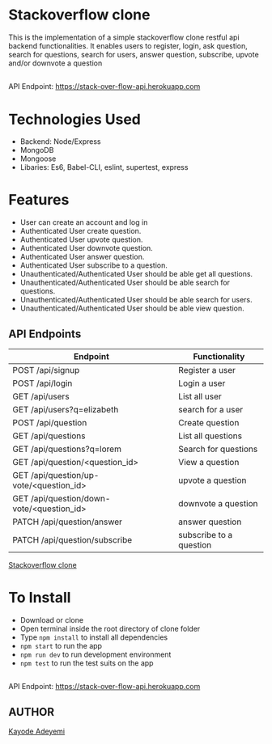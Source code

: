 # Stackoverflow clone

This is the implementation of a simple stackoverflow clone restful api backend functionalities. It enables users to register, login, ask question, search for questions, search for users, answer question, subscribe, upvote and/or downvote a question

##

API Endpoint: https://stack-over-flow-api.herokuapp.com

# Technologies Used

- Backend: Node/Express
- MongoDB
- Mongoose
- Libaries: Es6, Babel-CLI, eslint, supertest, express

# Features

- User can create an account and log in
- Authenticated User create question.
- Authenticated User upvote question.
- Authenticated User downvote question.
- Authenticated User answer question.
- Authenticated User subscribe to a question.
- Unauthenticated/Authenticated User should be able get all questions.
- Unauthenticated/Authenticated User should be able search for questions.
- Unauthenticated/Authenticated User should be able search for users.
- Unauthenticated/Authenticated User should be able view question.

## API Endpoints

| Endpoint                                          | Functionality                       |
| ------------------------------------------------- | ----------------------------------- |
| POST /api/signup                                  | Register a user                     |
| POST /api/login                                   | Login a user                        |
| GET /api/users                                    | List all user                       |
| GET /api/users?q=elizabeth                        | search for a user                   |
| POST /api/question                       | Create question                   |
| GET /api/questions                       | List all questions                  |
| GET /api/questions?q=lorem                       | Search for questions                  |
| GET /api/question/\<question_id>                      | View a question                  |
| GET /api/question/up-vote/\<question_id>             | upvote a question                  |
| GET /api/question/down-vote/\<question_id>             | downvote a question                  |
| PATCH /api/question/answer            | answer question                  |
| PATCH /api/question/subscribe            | subscribe to a question                  |

[Stackoverflow clone](https://documenter.getpostman.com/view/10646382/TVeiDqke)

# To Install

- Download or clone
- Open terminal inside the root directory of clone folder
- Type `npm install` to install all dependencies
- `npm start` to run the app
- `npm run dev` to run development environment
- `npm test` to run the test suits on the app

##

API Endpoint: https://stack-over-flow-api.herokuapp.com

## AUTHOR

[Kayode Adeyemi](https://github.com/karosi12)
